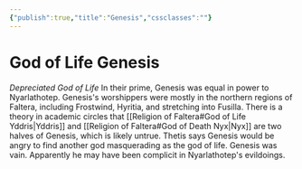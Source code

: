 ```yaml
---
{"publish":true,"title":"Genesis","cssclasses":""}
---
```



# God of Life Genesis

_Depreciated God of Life_
In their prime, Genesis was equal in power to Nyarlathotep.
Genesis's worshippers were mostly in the northern regions of Faltera, including Frostwind, Hyritia, and stretching into Fusilla.
There is a theory in academic circles that [[Religion of Faltera#God of Life Yddris\|Yddris]] and [[Religion of Faltera#God of Death Nyx\|Nyx]] are two halves of Genesis, which is likely untrue. Thetis says Genesis would be angry to find another god masquerading as the god of life. Genesis was vain. Apparently he may have been complicit in Nyarlathotep's evildoings.
